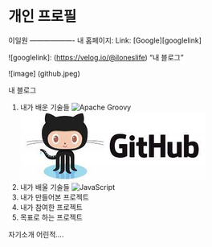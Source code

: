 개인 프로필
==========
이일원
——————-
내 홈페이지: Link: [Google][googlelink]

![googlelink]: (https://velog.io/@iloneslife) “내 블로그”

![image] (github.jpeg)

내 블로그

1. 내가 배운 기술들
![Apache Groovy](https://img.shields.io/badge/Apache%20Groovy-4298B8.svg?style=for-the-badge&logo=Apache+Groovy&logoColor=white)
![img](github.jpeg)
2. 내가 배울 기술들
![JavaScript](https://img.shields.io/badge/javascript-%23323330.svg?style=for-the-badge&logo=javascript&logoColor=%23F7DF1E)
3. 내가 만들어본 프로젝트
4. 내가 참여한 프로젝트
5. 목표로 하는 프로젝트

자기소개
어린적….